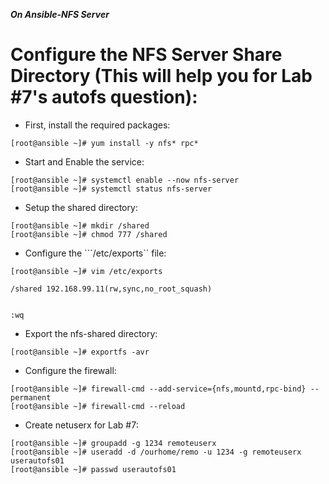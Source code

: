 ***On Ansible-NFS Server***

# Configure the NFS Server Share Directory (This will help you for Lab #7's autofs question):

* First, install the required packages:
```
[root@ansible ~]# yum install -y nfs* rpc*
```

* Start and Enable the service:
```
[root@ansible ~]# systemctl enable --now nfs-server
[root@ansible ~]# systemctl status nfs-server
```

* Setup the shared directory: 
```
[root@ansible ~]# mkdir /shared
[root@ansible ~]# chmod 777 /shared
```

* Configure the ```/etc/exports`` file:
```
[root@ansible ~]# vim /etc/exports

/shared 192.168.99.11(rw,sync,no_root_squash)


:wq
```

* Export the nfs-shared directory:
```
[root@ansible ~]# exportfs -avr
```

* Configure the firewall:
```
[root@ansible ~]# firewall-cmd --add-service={nfs,mountd,rpc-bind} --permanent
[root@ansible ~]# firewall-cmd --reload
```

* Create netuserx for Lab #7:
```
[root@ansible ~]# groupadd -g 1234 remoteuserx
[root@ansible ~]# useradd -d /ourhome/remo -u 1234 -g remoteuserx userautofs01 
[root@ansible ~]# passwd userautofs01
```
